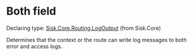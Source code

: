 <!--

Copyrights 2023 Sisk Framework - CypherPotato
Published under MIT license

!!! DO NOT EDIT THIS FILE !!!
This file was generated by a tool in the Sisk package. To edit the information in this documentation,
edit the XML documentation present in the Sisk source code.

-->


# Both field

Declaring type: [Sisk.Core.Routing.LogOutput](/read?q=/contents/spec/Sisk.Core.Routing.LogOutput.md) (from Sisk.Core)


Determines that the context or the route can write log messages to both error and access logs.

